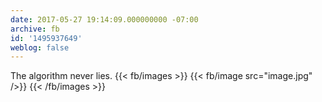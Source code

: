 ```yaml
---
date: 2017-05-27 19:14:09.000000000 -07:00
archive: fb
id: '1495937649'
weblog: false
---
```


The algorithm never lies.
{{< fb/images >}}
{{< fb/image src="image.jpg" />}}
{{< /fb/images >}}
